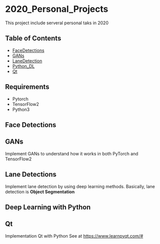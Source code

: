 # 2020_Personal_Projects
This project include serveral personal taks in 2020

## Table of Contents

* [FaceDetections](#face-detections)
* [GANs](#gans)
* [LaneDetection](#lane-detections)
* [Python_DL](#deep-learning-with-python)
* [Qt](#qt)

## Requirements
* Pytorch
* TensorFlow2
* Python3

## Face Detections

## GANs
Implement GANs to understand how it works in both PyTorch and TensorFlow2

## Lane Detections
Implement lane detection by using deep learning methods. Basically, lane detection is **Object Segmentation**

## Deep Learning with Python

## Qt
Implementation Qt with Python
See at https://www.learnpyqt.com/#

    

  
  
